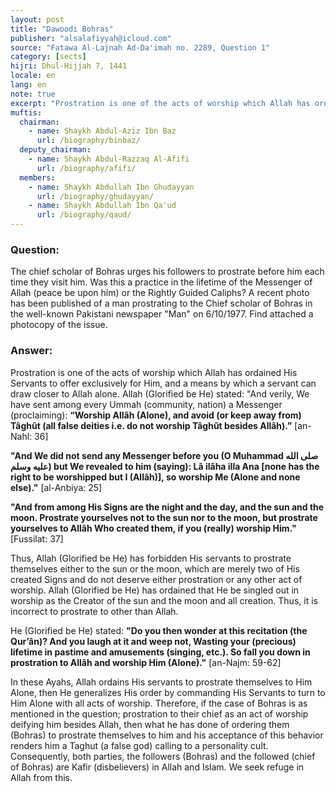 ```yaml
---
layout: post
title: "Dawoodi Bohras"
publisher: "alsalafiyyah@icloud.com"
source: "Fatawa Al-Lajnah Ad-Da'imah no. 2289, Question 1"
category: [sects]
hijri: Dhul-Hijjah 7, 1441
locale: en
lang: en
note: true
excerpt: "Prostration is one of the acts of worship which Allah has ordained His Servants to offer exclusively for Him, and a means by which a servant can draw closer to Allah alone."
muftis:
  chairman: 
    - name: Shaykh Abdul-Aziz Ibn Baz
      url: /biography/binbaz/
  deputy_chairman: 
    - name: Shaykh Abdul-Razzaq Al-Afifi
      url: /biography/afifi/
  members: 
    - name: Shaykh Abdullah Ibn Ghudayyan
      url: /biography/ghudayyan/
    - name: Shaykh Abdullah Ibn Qa'ud
      url: /biography/qaud/
---
```


### Question: 
The chief scholar of Bohras urges his followers to prostrate before him each time they visit him. Was this a practice in the lifetime of the Messenger of Allah (peace be upon him) or the Rightly Guided Caliphs? A recent photo has been published of a man prostrating to the Chief scholar of Bohras in the well-known Pakistani newspaper "Man" on 6/10/1977. Find attached a photocopy of the issue.

### Answer:
Prostration is one of the acts of worship which Allah has ordained His Servants to offer exclusively for Him, and a means by which a servant can draw closer to Allah alone. Allah (Glorified be He) stated: "And verily, We have sent among every Ummah (community, nation) a Messenger (proclaiming): **“Worship Allâh (Alone), and avoid (or keep away from) Tâghût (all false deities i.e. do not worship Tâghût besides Allâh).”** [an-Nahl: 36] 

**"And We did not send any Messenger before you (O Muhammad صلى الله عليه وسلم) but We revealed to him (saying): Lâ ilâha illa Ana [none has the right to be worshipped but I (Allâh)], so worship Me (Alone and none else)."** [al-Anbiya: 25]

**"And from among His Signs are the night and the day, and the sun and the moon. Prostrate yourselves not to the sun nor to the moon, but prostrate yourselves to Allâh Who created them, if you (really) worship Him."** [Fussilat: 37] 

Thus, Allah (Glorified be He) has forbidden His servants to prostrate themselves either to the sun or the moon, which are merely two of His created Signs and do not deserve either prostration or any other act of worship. Allah (Glorified be He) has ordained that He be singled out in worship as the Creator of the sun and the moon and all creation. Thus, it is incorrect to prostrate to other than Allah. 

He (Glorified be He) stated: **"Do you then wonder at this recitation (the Qur’ân)? And you laugh at it and weep not, Wasting your (precious) lifetime in pastime and amusements (singing, etc.). So fall you down in prostration to Allâh and worship Him (Alone)."** [an-Najm: 59-62]

In these Ayahs, Allah ordains His servants to prostrate themselves to Him Alone, then He generalizes His order by commanding His Servants to turn to Him Alone with all acts of worship. Therefore, if the case of Bohras is as mentioned in the question; prostration to their chief as an act of worship deifying him besides Allah, then what he has done of ordering them (Bohras) to prostrate themselves to him and his acceptance of this behavior renders him a Taghut (a false god) calling to a personality cult. Consequently, both parties, the followers (Bohras) and the followed (chief of Bohras) are Kafir (disbelievers) in Allah and Islam. We seek refuge in Allah from this.
